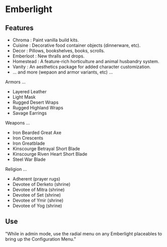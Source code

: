 # Emberlight

## Features

- Chroma : Paint vanilla build kits.
- Cuisine : Decorative food container objects (dinnerware, etc).
- Decor : Pillows, bookshelves, books, scrolls.
- Emberloot : New thralls and drops.
- Homestead : A feature-rich horticulture and animal husbandry system.
- Vanity : An aesthetics package for added character customization.
- ... and more (wepaon and armor variants, etc) ...



Armors ...

- Layered Leather
- Light Mask
- Rugged Desert Wraps
- Rugged Highland Wraps
- Savage Earrings

Weapons ...

- Iron Bearded Great Axe
- Iron Crescents
- Iron Greatblade
- Kinscourge Betrayal Short Blade
- Kinscourge Riven Heart Short Blade
- Steel War Blade

Religion ...

- Adherent (prayer rugs)
- Devotee of Derketo (shrine)
- Devotee of Mitra (shrine)
- Devotee of Set (shrine)
- Devotee of Ymir (shrine)
- Devotee of Yog (shrine)

## Use

"While in admin mode, use the radial menu on any Emberlight placeables to bring up the Configuration Menu."
